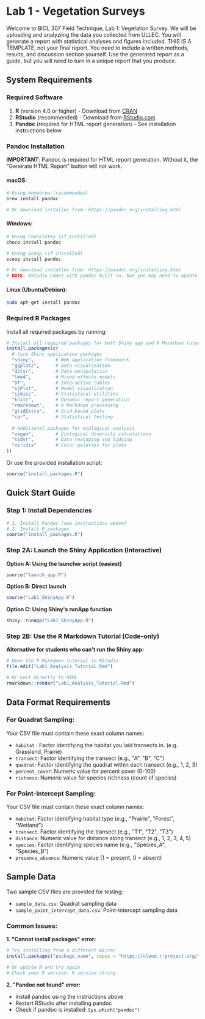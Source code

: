 # Lab 1 - Vegetation Surveys

Welcome to BIOL 307 Field Technique, Lab 1: Vegetation Survey. We will be uploading and analyziing the data you collected from ULLEC. You will generate a report with statistical analyses and figures included. THIS IS A TEMPLATE, not your final report. 
You need to include a written methods, results, and discussion section yourself. Use the generated report as a guide, but you will need to turn in a unique report that you produce. 


## System Requirements

### Required Software
1. **R** (version 4.0 or higher) - Download from [CRAN](https://cran.r-project.org/)
2. **RStudio** (recommended) - Download from [RStudio.com](https://rstudio.com/products/rstudio/download/)
3. **Pandoc** (required for HTML report generation) - See installation instructions below

### Pandoc Installation
**IMPORTANT**: Pandoc is required for HTML report generation. Without it, the "Generate HTML Report" button will not work.

#### macOS:
```bash
# Using Homebrew (recommended)
brew install pandoc

# Or download installer from: https://pandoc.org/installing.html
```

#### Windows:
```bash
# Using Chocolatey (if installed)
choco install pandoc

# Using Scoop (if installed)
scoop install pandoc

# Or download installer from: https://pandoc.org/installing.html
# NOTE: RStudio comes with pandoc built-in, but you may need to update it
```

#### Linux (Ubuntu/Debian):
```bash
sudo apt-get install pandoc
```

### Required R Packages

Install all required packages by running:

```r
# Install all required packages for both Shiny app and R Markdown tutorial
install.packages(c(
  # Core Shiny application packages
  "shiny",        # Web application framework
  "ggplot2",      # Data visualization
  "dplyr",        # Data manipulation
  "lme4",         # Mixed effects models
  "DT",           # Interactive tables
  "sjPlot",       # Model visualization
  "sjmisc",       # Statistical utilities
  "knitr",        # Dynamic report generation
  "rmarkdown",    # R Markdown processing
  "gridExtra",    # Grid-based plots
  "car",          # Statistical testing
  
  # Additional packages for ecological analysis
  "vegan",        # Ecological diversity calculations
  "tidyr",        # Data reshaping and tidying
  "viridis"       # Color palettes for plots
))
```

Or use the provided installation script:
```r
source("install_packages.R")
```

## Quick Start Guide

### Step 1: Install Dependencies
```r
# 1. Install Pandoc (see instructions above)
# 2. Install R packages
source("install_packages.R")
```

### Step 2A: Launch the Shiny Application (Interactive)
**Option A: Using the launcher script (easiest)**
```r
source("launch_app.R")
```

**Option B: Direct launch**
```r
source("Lab1_ShinyApp.R")
```

**Option C: Using Shiny's runApp function**
```r
shiny::runApp("Lab1_ShinyApp.R")
```

### Step 2B: Use the R Markdown Tutorial (Code-only)
**Alternative for students who can't run the Shiny app:**
```r
# Open the R Markdown tutorial in RStudio
file.edit("Lab1_Analysis_Tutorial.Rmd")

# Or knit directly to HTML
rmarkdown::render("Lab1_Analysis_Tutorial.Rmd")
```

## Data Format Requirements

### For Quadrat Sampling:
Your CSV file must contain these exact column names:
- `habitat` : Factor identifying the habitat you laid transects in. (e.g. Grassland, Prairie)
- `transect`: Factor identifying the transect (e.g., "A", "B", "C")
- `quadrat`: Factor identifying the quadrat within each transect (e.g., 1, 2, 3)
- `percent_cover`: Numeric value for percent cover (0-100)
- `richness`: Numeric value for species richness (count of species)

### For Point-Intercept Sampling:
Your CSV file must contain these exact column names:
- `habitat`: Factor identifying habitat type (e.g., "Prairie", "Forest", "Wetland")
- `transect`: Factor identifying the transect (e.g., "T1", "T2", "T3")
- `distance`: Numeric value for distance along transect (e.g., 1, 2, 3, 4, 5)
- `species`: Factor identifying species name (e.g., "Species_A", "Species_B")
- `presence_absence`: Numeric value (1 = present, 0 = absent)

## Sample Data

Two sample CSV files are provided for testing:
- `sample_data.csv`: Quadrat sampling data
- `sample_point_intercept_data.csv`: Point-intercept sampling data


### Common Issues:

**1. "Cannot install packages" error:**
```r
# Try installing from a different mirror
install.packages("package_name", repos = "https://cloud.r-project.org/")

# Or update R and try again
# Check your R version: R.version.string
```

**2. "Pandoc not found" error:**
- Install pandoc using the instructions above
- Restart RStudio after installing pandoc
- Check if pandoc is installed: `Sys.which("pandoc")`
